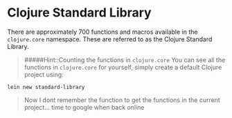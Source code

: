# Clojure Standard Library

There are approximately 700 functions and macros available in the `clojure.core` namespace.  These are referred to as the Clojure Standard Library.




> #####Hint::Counting the functions in `clojure.core`
> You can see all the functions in `clojure.core` for yourself, simply create a default Clojure project using:
>
```shell
lein new standard-library
```
> Now I dont remember the function to get the functions in the current project... time to google when back online
